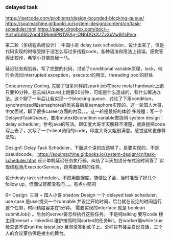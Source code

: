 ### delayed task
https://leetcode.com/problems/design-bounded-blocking-queue/
https://soulmachine.gitbooks.io/system-design/content/cn/task-scheduler.html
https://paper.dropbox.com/doc/--AnzuGuI6O2od4tDRqe6PN1VFAg-ONbDQkXzZv3bVw9i1sPvm

第二轮（多线程系统设计）：中国小哥
delay task scheduler，设计出来了，但是代码实现的时候受限于没怎么写过多线程code，各种语法和用法上错误。感觉答得比较炸，希望小哥能放我一马。

延迟任务规划器，写了完整的代码，讨论了conditional variable原理，lock，何时会抛出interrupted exception，executor的用法，threading pool的好处

Concurrency Coding, 先聊了很多同样的spark job在bare metal hardware上跑只要10分钟，在云端(Azure)上跑要20分钟，可能是什么造成的，有什么解决办法。这个聊了一半后让我实现一个blocking queue，讨论了下用condition，synchronized和semaphore的优劣最后拿semaphore实现的。这一轮国人大哥，中文面试，聊了很多career方面的内容。。。这一轮是最好的体验
多线程：写一个DelayedTaskQueue，要用mutex和condition variable做协同
system design：delay scheduler，参考java的写法。跟印度大哥半天解释不清楚，就直接把code写上去了，又写了一个client调用的code，印度大哥大姐很满意。感觉这轮更像算法轮。


Design1: Delay Task Scheduler。下面这个讲的应该够了。是要实现的，不是pseudocode。
https://soulmachine.gitbooks.io/system-design/cn/task-scheduler.html
 设计单机延迟任务执行器，纠结了半天加锁分布式没时间答了
实现线程池/ExecutorService，跑需要延时的任务。


设计dealy task scheduler。不然用数据库，随便扯了会，当时准备了好几个follow up，但面试官都没有问。。。有点小郁闷

6> Design. 三哥 + 国人小哥 shadow
Design 一个 delayed task scheduler。use case 是user提交一个runnable 并设定开始时间，后台就在设定的时间运行这个任务，时间精度容差在1分钟。 需要实现的interface 就是 boolean submitJob() 。后台的server要怎样执行这些任务。
不是纯talking 要写code
楼主用treeset + linkedlist 维护按照时间sorted的任务list。在worker端while true 检查该不该run the latest job
目测没答到点子上。全程只有楼主自说自话，三个人的会议室仿佛是楼主的舞台。